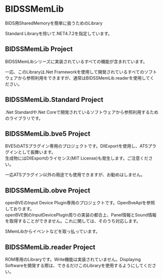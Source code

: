 # BIDSSMemLib
BIDS用SharedMemoryを簡単に扱うためのLibrary

Standard Libraryを除いて.NET4.7.2を指定しています。

## BIDSSMemLib Project
BIDSSMemLibシリーズに実装されているすべての機能が含まれています。

一応、このLibraryは.Net Frameworkを使用して開発されているすべてのソフトウェアから参照利用をできますが、通常はBIDSSMemLib.readerを使用してください。

## BIDSSMemLib.Standard Project
.Net Standardや.Net Coreで開発されているソフトウェアから参照利用するためのライブラリです。

## BIDSSMemLib.bve5 Project
BVE5のATSプラグイン専用のプロジェクトです。DllExportを使用し、ATSプラグインとして振舞います。  
生成物にはDllExportのライセンス(MIT License)も発生します。ご注意ください。

一応ATSプラグイン以外の用途でも使用できますが、お勧めはしません。

## BIDSSMemLib.obve Project
openBVEのInput Device Plugin専用のプロジェクトです。OpenBveApiを参照しております。  
openBVE側のInputDevicePlugin周りの実装の都合上、Panel情報とSound情報を取得することができません。これに関しては、そのうち対応します。

SMemLibからイベントなどを取っ払っています。

## BIDSSMemLib.reader Project
ROM専用のLibraryです。Write機能は実装されていません。Displaying Softwareを開発する際は、できるだけこのLibraryを使用するようにしてください。
